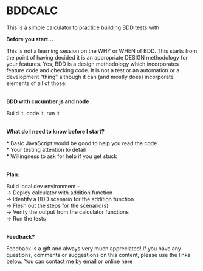 # BDDCALC
This is a simple calculator to practice building BDD tests with
<br>

<b>Before you start...</b>	
<p>This is not  a learning session on the WHY or WHEN of BDD.
This starts from the point of having decided it is an appropriate DESIGN methodology for your features.
Yes, BDD is a design methodology which incorporates feature code and checking code. It is not a test or an automation or a development “thing” although it can (and mostly does) incorporate elements of all of those. </p>
<br>
<b>BDD with cucumber.js and node</b>
<p>Build it, code it, run it</p>

<br>
<b>What do I need to know before I start?</b>
<p>* Basic JavaScript would be good to help you read the code <br>
* Your testing attention to detail<br>
* Willingness to ask for help if you get stuck<br> </p>
<br>
<b>Plan:</b>
<p>Build local dev environment -<br>
	-> Deploy calculator with addition function<br>
		-> Identify a BDD scenario for the addition function<br>
			-> Flesh out the steps for the scenario(s)<br>
				-> Verify the output from the calculator functions<br>
					-> Run the tests<br> </p>

<br>
<b>Feedback?</b>
<p>Feedback is a gift and always very much appreciated!
If you have any questions, comments or suggestions on this content, please use the links below.
You can contact me by email or online here </p>


